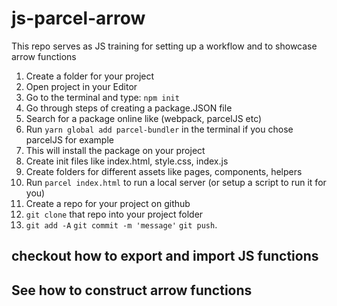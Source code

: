 # js-parcel-arrow
This repo serves as JS training for setting up a workflow and to showcase arrow functions

1. Create a folder for your project
2. Open project in your Editor
3. Go to the terminal and type: `npm init`
4. Go through steps of creating a package.JSON file
5. Search for a package online like (webpack, parcelJS etc)
6. Run `yarn global add parcel-bundler` in the terminal if you chose parcelJS for example
7. This will install the package on your project
8. Create init files like index.html, style.css, index.js
9. Create folders for different assets like pages, components, helpers
10. Run `parcel index.html` to run a local server (or setup a script to run it for you)
11. Create a repo for your project on github
12. `git clone` that repo into your project folder
13. `git add -A`  `git commit -m 'message'`  `git push`.


## checkout how to export and import JS functions
## See how to construct arrow functions
